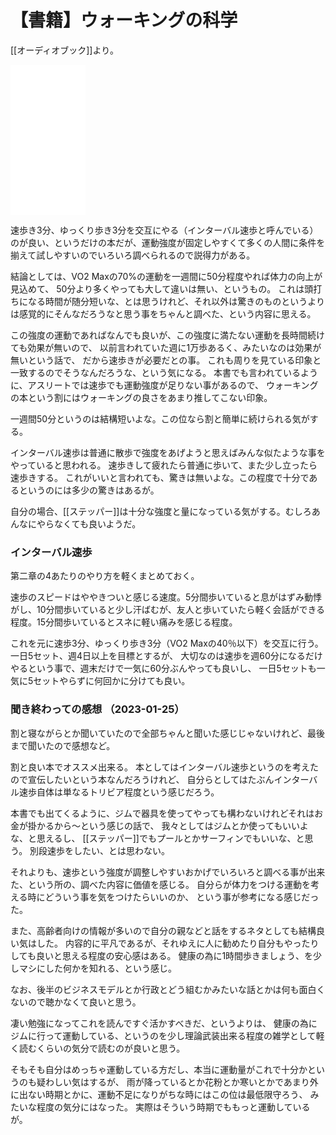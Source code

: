 # 【書籍】ウォーキングの科学

[[オーディオブック]]より。

<iframe sandbox="allow-popups allow-scripts allow-modals allow-forms allow-same-origin" style="width:120px;height:240px;" marginwidth="0" marginheight="0" scrolling="no" frameborder="0" src="//rcm-fe.amazon-adsystem.com/e/cm?lt1=_blank&bc1=000000&IS2=1&bg1=FFFFFF&fc1=000000&lc1=0000FF&t=karino203-22&language=ja_JP&o=9&p=8&l=as4&m=amazon&f=ifr&ref=as_ss_li_til&asins=4065176670&linkId=b18e7d4c72b7237dfe879c91c44c0e26"></iframe>

速歩き3分、ゆっくり歩き3分を交互にやる（インターバル速歩と呼んでいる）のが良い、というだけの本だが、運動強度が固定しやすくて多くの人間に条件を揃えて試しやすいのでいろいろ調べられるので説得力がある。

結論としては、VO2 Maxの70%の運動を一週間に50分程度やれば体力の向上が見込めて、
50分より多くやっても大して違いは無い、というもの。
これは頭打ちになる時間が随分短いな、とは思うけれど、それ以外は驚きのものというよりは感覚的にそんなだろうなと思う事をちゃんと調べた、という内容に思える。

この強度の運動であればなんでも良いが、この強度に満たない運動を長時間続けても効果が無いので、
以前言われていた週に1万歩あるく、みたいなのは効果が無いという話で、
だから速歩きが必要だとの事。
これも周りを見ている印象と一致するのでそうなんだろうな、という気になる。
本書でも言われているように、アスリートでは速歩でも運動強度が足りない事があるので、
ウォーキングの本という割にはウォーキングの良さをあまり推してこない印象。

一週間50分というのは結構短いよな。この位なら割と簡単に続けられる気がする。

インターバル速歩は普通に散歩で強度をあげようと思えばみんな似たような事をやっていると思われる。
速歩きして疲れたら普通に歩いて、また少し立ったら速歩きする。
これがいいと言われても、驚きは無いよな。この程度で十分であるというのには多少の驚きはあるが。

自分の場合、[[ステッパー]]は十分な強度と量になっている気がする。むしろあんなにやらなくても良いようだ。

### インターバル速歩

第二章の4あたりのやり方を軽くまとめておく。

速歩のスピードはややきついと感じる速度。5分間歩いていると息がはずみ動悸がし、10分間歩いていると少し汗ばむが、友人と歩いていたら軽く会話ができる程度。15分間歩いているとスネに軽い痛みを感じる程度。

これを元に速歩3分、ゆっくり歩き3分（VO2 Maxの40％以下）を交互に行う。
一日5セット、週4日以上を目標とするが、
大切なのは速歩を週60分になるだけやるという事で、週末だけで一気に60分ぶんやっても良いし、
一日5セットも一気に5セットやらずに何回かに分けても良い。

### 聞き終わっての感想 （2023-01-25）

割と寝ながらとか聞いていたので全部ちゃんと聞いた感じじゃないけれど、最後まで聞いたので感想など。

割と良い本でオススメ出来る。
本としてはインターバル速歩というのを考えたので宣伝したいという本なんだろうけれど、
自分らとしてはたぶんインターバル速歩自体は単なるトリビア程度という感じだろう。

本書でも出てくるように、ジムで器具を使ってやっても構わないけれどそれはお金が掛かるから〜という感じの話で、
我々としてはジムとか使ってもいいよな、と思えるし、
[[ステッパー]]でもプールとかサーフィンでもいいな、と思う。
別段速歩をしたい、とは思わない。

それよりも、速歩という強度が調整しやすいおかげでいろいろと調べる事が出来た、という所の、調べた内容に価値を感じる。
自分らが体力をつける運動を考える時にどういう事を気をつけたらいいのか、
という事が参考になる感じだった。

また、高齢者向けの情報が多いので自分の親などと話をするネタとしても結構良い気はした。
内容的に平凡であるが、それゆえに人に勧めたり自分もやったりしても良いと思える程度の安心感はある。
健康の為に1時間歩きましょう、を少しマシにした何かを知れる、という感じ。

なお、後半のビジネスモデルとか行政とどう組むかみたいな話とかは何も面白くないので聴かなくて良いと思う。

凄い勉強になってこれを読んですぐ活かすべきだ、というよりは、
健康の為にジムに行って運動している、というのを少し理論武装出来る程度の雑学として軽く読むくらいの気分で読むのが良いと思う。

そもそも自分はめっちゃ運動している方だし、本当に運動量がこれで十分かというのも疑わしい気はするが、
雨が降っているとか花粉とか寒いとかであまり外に出ない時期とかに、運動不足になりがちな時にはこの位は最低限守ろう、
みたいな程度の気分にはなった。
実際はそういう時期でももっと運動しているが。